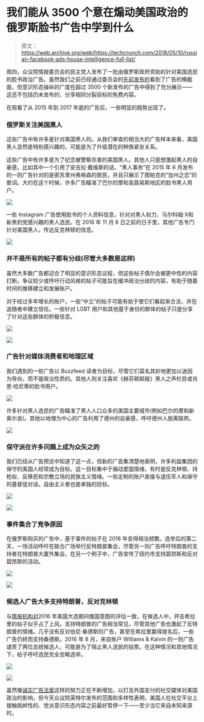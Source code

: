 # 我们能从 3500 个意在煽动美国政治的俄罗斯脸书广告中学到什么

> 原文：<https://web.archive.org/web/https://techcrunch.com/2018/05/10/russian-facebook-ads-house-intelligence-full-list/>

周四，众议院情报委员会的民主党人发布了一批由俄罗斯政府资助的针对美国选民的脸书政治广告。虽然我们之前已经通过委员会的[先前发布的](https://web.archive.org/web/20230315095314/https://democrats-intelligence.house.gov/hpsci-11-1/hpsci-minority-open-hearing-exhibits.htm)看到了广告的横截面，但意识形态操纵的广度在超过 3500 个新发布的广告中得到了充分展示——这还不包括仍未发布的、分享相同分裂目标的免费内容。

在观看了从 2015 年到 2017 年底的广告后，一些明显的趋势出现了。

### 俄罗斯关注美国黑人

这些广告中有许多是针对美国黑人的。从我们审查的相当大的广告样本来看，美国黑人显然是特别感兴趣的，可能是为了升级潜在的种族紧张关系。

这些广告中有许多是为了纪念被警察杀害的美国黑人。其他人只是想激起黑人的自豪感，比如其中一个引用了安吉拉·戴维斯的话。“黑人事务”在 2015 年 6 月发布的一则广告针对的是密苏里州弗格森的居民，并且只展示了图帕克的“加州之恋”的歌词。大约在这个时候，许多广告瞄准了巴尔的摩和圣路易斯地区的脸书黑人用户。

![](img/d9ae27fddd3ed1503d5b433270c8e6eb.png)

一些 Instagram 广告使用脸书的个人资料信息，针对对黑人权力、马尔科姆·Ⅹ和新黑豹党感兴趣的黑人选民。在 2016 年 11 月 8 日之前的日子里，其他广告专门针对美国黑人，传达反克林顿的信息。

![](img/d553efc8083335f1572cf1773d6d79b1.png)

### 并不是所有的帖子都有分歧(尽管大多数是这样)

虽然大多数广告都迎合了明显的意识形态议程，但这些帖子偶尔会被更中性的内容打断。争议较少或呼吁行动风格的帖子可能旨在缓冲政治分歧的内容，有助于随着时间的推移建立和发展账户。

对于经过多年增长的账户，一些“中立”的帖子可能有助于使它们看起来合法，并在追随者中建立信任。一些针对 LGBT 用户和其他基于身份的群体的帖子只是分享了针对这些群体的积极信息。

![](img/63b61dbe4d1bcef0f0660294f55ffea4.png)

![](img/4af0d1bfe161f97c7618549da6e47256.png)

### 广告针对媒体消费者和地理区域

我们遇到的一些广告以 Buzzfeed 读者为目标，尽管它们莫名其妙地更加以迷因为导向，而不是政治性质的。其他人则关注喜欢《赫芬顿邮报》黑人之声栏目或肖恩·哈尼蒂的脸书用户。

![](img/ba32414f551d22214abf618d5730ea9a.png)

许多针对黑人选民的广告瞄准了黑人人口众多的美国主要城市(例如巴尔的摩和新奥尔良)。其他以地理为中心的广告利用了德州的自豪感，呼吁德州人脱离联邦。

![](img/2d9565df178aed43ad25ae918a9944d3.png)

### 保守派在许多问题上成为众矢之的

我们已经从广告预览中知道了这一点，但新的广告集清楚地表明，许多利益集团的保守的美国人经常成为目标。这一目标集中于煽动爱国情绪，有时是反克林顿、持枪权、反移民和宗教立场的民族主义情绪。一些定制的账户直接与退伍军人和保守的基督徒对话。自由主义者也是单独的目标。

![](img/21fa8407201934900c0baa75dff08733.png)

![](img/c9ed770bdef011dd3fac64048c4a3d2b.png)

### 事件集合了竞争原因

在俄罗斯购买的广告中，基于事件的帖子在 2016 年变得相当频繁。选举后的第二天，一场活动呼吁在联合广场举行反特朗普集会，尽管另一则广告呼吁特朗普的支持者在特朗普大厦外集会。在另一个例子中，广告宣传了纽约市支持碧昂斯和反对碧昂斯的活动。

![](img/c4d9e3bbdaf60dc0bf5212c67d34c0e3.png)

![](img/27b8e3cb327dbbbff2730d53d9193517.png)

### 候选人广告大多支持特朗普，反对克林顿

与[情报机构对](https://web.archive.org/web/20230315095314/https://www.dni.gov/files/documents/ICA_2017_01.pdf)2016 年美国大选期间俄国意图的评估一致，在候选人中，抨击希拉里的帖子似乎占了上风。支持特朗普的广告相当常见，尽管其他广告也激起了反特朗普的情绪。几乎没有反对伯尼·桑德斯的广告，甚至在希拉里赢得提名后，一些广告仍转而支持桑德斯。2016 年 8 月，来自账户 Williams & Kalvin 的一则广告谴责了两位总统候选人，可能是为了阻止黑人选民的投票。在这种情况和其他情况下，帖子呼吁选民完全忽略选举。

![](img/a487f75dbd5ce3d96443f03ea7892437.png)

![](img/2bce0c845b904c4f87dfe10e4798f6a0.png)

虽然像[诚实广告法案](https://web.archive.org/web/20230315095314/https://techcrunch.com/2018/04/10/twitter-honest-ads-act/)这样的努力正在不断增加，以打击外国支付的社交媒体对美国政治的影响，但今天众议院英特尔发布的范围和多样性表明，美国人在社交平台上接触挑衅性的、党派意识形态内容之前最好暂停一下——至少当它来自未知来源时。